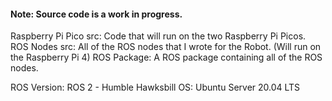 #### Note: Source code is a work in progress.
Raspberry Pi Pico src: Code that will run on the two Raspberry Pi Picos.
ROS Nodes src: All of the ROS nodes that I wrote for the Robot. (Will run on the Raspberry Pi 4)
ROS Package: A ROS package containing all of the ROS nodes.

ROS Version: ROS 2 - Humble Hawksbill
OS: Ubuntu Server 20.04 LTS